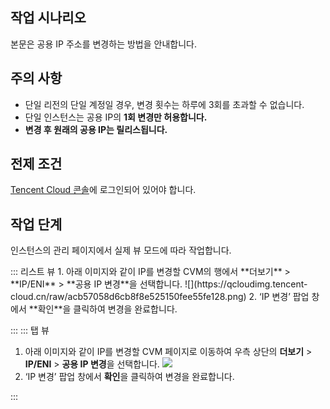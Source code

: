 ## 작업 시나리오

본문은 공용 IP 주소를 변경하는 방법을 안내합니다.

## 주의 사항
- 단일 리전의 단일 계정일 경우, 변경 횟수는 하루에 3회를 초과할 수 없습니다.
- 단일 인스턴스는 공용 IP의 **1회 변경만 허용합니다.**
- **변경 후 원래의 공용 IP는 릴리스됩니다.**

## 전제 조건

[Tencent Cloud 콘솔](https://console.cloud.tencent.com/cvm/index)에 로그인되어 있어야 합니다.

## 작업 단계
인스턴스의 관리 페이지에서 실제 뷰 모드에 따라 작업합니다.

<dx-tabs>
::: 리스트 뷰
1. 아래 이미지와 같이 IP를 변경할 CVM의 행에서 **더보기** > **IP/ENI** > **공용 IP 변경**을 선택합니다.
![](https://qcloudimg.tencent-cloud.cn/raw/acb57058d6cb8f8e525150fee55fe128.png)
2. ‘IP 변경’ 팝업 창에서 **확인**을 클릭하여 변경을 완료합니다.


:::
::: 탭 뷰
1. 아래 이미지와 같이 IP를 변경할 CVM 페이지로 이동하여 우측 상단의 **더보기** > **IP/ENI** > **공용 IP 변경**을 선택합니다.
![](https://qcloudimg.tencent-cloud.cn/raw/8c3fc780ffc5a933caf792eeca5339ae.png)
2. ‘IP 변경’ 팝업 창에서 **확인**을 클릭하여 변경을 완료합니다.


:::
</dx-tabs>







